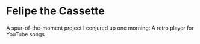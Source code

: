 # Felipe the Cassette

A spur-of-the-moment project I conjured up one morning: A retro player for YouTube songs.

